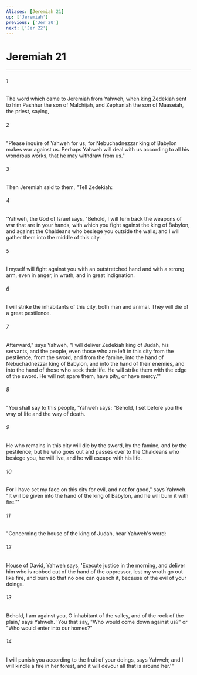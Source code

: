 ```yaml
---
Aliases: [Jeremiah 21]
up: ['Jeremiah']
previous: ['Jer 20']
next: ['Jer 22']
---
```

# Jeremiah 21
***





###### 1 

The word which came to Jeremiah from Yahweh, when king Zedekiah sent to him Pashhur the son of Malchijah, and Zephaniah the son of Maaseiah, the priest, saying, 



###### 2 

"Please inquire of Yahweh for us; for Nebuchadnezzar king of Babylon makes war against us. Perhaps Yahweh will deal with us according to all his wondrous works, that he may withdraw from us." 



###### 3 

Then Jeremiah said to them, "Tell Zedekiah: 



###### 4 

'Yahweh, the God of Israel says, "Behold, I will turn back the weapons of war that are in your hands, with which you fight against the king of Babylon, and against the Chaldeans who besiege you outside the walls; and I will gather them into the middle of this city. 



###### 5 

I myself will fight against you with an outstretched hand and with a strong arm, even in anger, in wrath, and in great indignation. 



###### 6 

I will strike the inhabitants of this city, both man and animal. They will die of a great pestilence. 



###### 7 

Afterward," says Yahweh, "I will deliver Zedekiah king of Judah, his servants, and the people, even those who are left in this city from the pestilence, from the sword, and from the famine, into the hand of Nebuchadnezzar king of Babylon, and into the hand of their enemies, and into the hand of those who seek their life. He will strike them with the edge of the sword. He will not spare them, have pity, or have mercy."' 



###### 8 

"You shall say to this people, 'Yahweh says: "Behold, I set before you the way of life and the way of death. 



###### 9 

He who remains in this city will die by the sword, by the famine, and by the pestilence; but he who goes out and passes over to the Chaldeans who besiege you, he will live, and he will escape with his life. 



###### 10 

For I have set my face on this city for evil, and not for good," says Yahweh. "It will be given into the hand of the king of Babylon, and he will burn it with fire."' 



###### 11 

"Concerning the house of the king of Judah, hear Yahweh's word: 



###### 12 

House of David, Yahweh says, 'Execute justice in the morning, and deliver him who is robbed out of the hand of the oppressor, lest my wrath go out like fire, and burn so that no one can quench it, because of the evil of your doings. 



###### 13 

Behold, I am against you, O inhabitant of the valley, and of the rock of the plain,' says Yahweh. 'You that say, "Who would come down against us?" or "Who would enter into our homes?" 



###### 14 

I will punish you according to the fruit of your doings, says Yahweh; and I will kindle a fire in her forest, and it will devour all that is around her.'"
